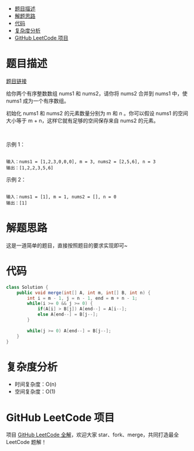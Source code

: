 
- [题目描述](#题目描述)
- [解题思路](#解题思路)
- [代码](#代码)
- [复杂度分析](#复杂度分析)
- [GitHub LeetCode 项目](#github-leetcode-项目)

# 题目描述

[题目链接](https://leetcode-cn.com/problems/merge-sorted-array/)

给你两个有序整数数组 nums1 和 nums2，请你将 nums2 合并到 nums1 中，使 nums1 成为一个有序数组。

初始化 nums1 和 nums2 的元素数量分别为 m 和 n 。你可以假设 nums1 的空间大小等于 m + n，这样它就有足够的空间保存来自 nums2 的元素。

 

示例 1：

```

输入：nums1 = [1,2,3,0,0,0], m = 3, nums2 = [2,5,6], n = 3
输出：[1,2,2,3,5,6]

```

示例 2：

```

输入：nums1 = [1], m = 1, nums2 = [], n = 0
输出：[1]

```

# 解题思路

这是一道简单的题目，直接按照题目的要求实现即可~

# 代码

```java
class Solution {
    public void merge(int[] A, int m, int[] B, int n) {
        int i = m - 1, j = n - 1, end = m + n - 1;
        while(i >= 0 && j >= 0) {
            if(A[i] > B[j]) A[end--] = A[i--];
            else A[end--] = B[j--];
        }
        
        while(j >= 0) A[end--] = B[j--];
    }
}
```

# 复杂度分析

- 时间复杂度：O(n)
- 空间复杂度：O(1)

# GitHub LeetCode 项目

项目 [GitHub LeetCode 全解](https://github.com/LjyYano/LeetCode)，欢迎大家 star、fork、merge，共同打造最全 LeetCode 题解！